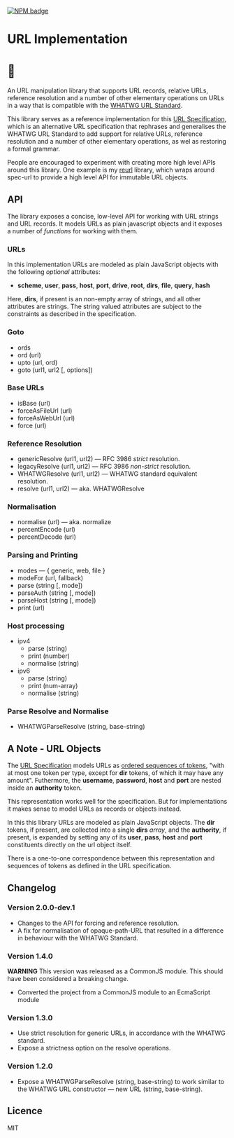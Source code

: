 [![NPM badge]][spec-url on NPM]  


URL Implementation 
==================

# 🌲

An URL manipulation library that supports URL records, relative URLs, reference resolution and a number of other elementary operations on URLs in a way that is compatible with the [WHATWG URL Standard].

This library serves as a reference implementation for this [URL Specification], which is an alternative URL specification that rephrases and generalises the WHATWG URL Standard to add support for relative URLs, reference resolution and a number of other elementary operations, as wel as restoring a formal grammar. 

People are encouraged to experiment with creating more high level APIs around this library. One example is my [reurl] library, which wraps around spec-url to provide a high level API for immutable URL objects. 

[URL Specification]: https://alwinb.github.io/url-specification/
[WHATWG Standard]: https://url.spec.whatwg.org/
[WHATWG URL Standard]: https://url.spec.whatwg.org/
[RFC 3986]: https://tools.ietf.org/html/rfc3986
[reurl]: https://github.com/alwinb/reurl

[NPM badge]: https://img.shields.io/npm/v/spec-url.svg
[spec-url on NPM]: https://npmjs.org/package/spec-url


API
---

The library exposes a concise, low-level API for working with URL strings and URL records. It models URLs as plain javascript objects and it exposes a number of _functions_ for working with them.

### URLs

In this implementation URLs are modeled as plain JavaScript objects with the following _optional_ attributes:

* **scheme**, **user**, **pass**, **host**, **port**, **drive**, **root**, **dirs**, **file**, **query**, **hash**

Here, **dirs**, if present is an non-empty array of strings, and all other attributes are strings. The string valued attributes are subject to the constraints as described in the specification.

### Goto

* ords
* ord (url)
* upto (url, ord)
* goto (url1, url2 [, options])

### Base URLs

* isBase (url)
* forceAsFileUrl (url)
* forceAsWebUrl (url)
* force (url)

### Reference Resolution

* genericResolve (url1, url2) — RFC 3986 _strict_ resolution.
* legacyResolve (url1, url2) — RFC 3986 _non-strict_ resolution.
* WHATWGResolve (url1, url2) — WHATWG standard equivalent resolution.
* resolve (url1, url2) — aka. WHATWGResolve

### Normalisation

* normalise (url) — aka. normalize
* percentEncode (url)
* percentDecode (url)

### Parsing and Printing

* modes — { generic, web, file }
* modeFor (url, fallback)
* parse (string [, mode])
* parseAuth (string [, mode])
* parseHost (string [, mode])
* print (url)

### Host processing

* ipv4
  * parse (string)
  * print (number)
  * normalise (string)
* ipv6
  * parse (string)
  * print (num-array)
  * normalise (string)

### Parse Resolve and Normalise

* WHATWGParseResolve (string, base-string)


A Note - URL Objects
--------------------

The [URL Specification] models URLs as [ordered sequences of tokens][URL Model], "with at most one token per type, except for **dir** tokens, of which it may have any amount". Futhermore, the **username**, **password**, **host** and **port** are nested inside an **authority** token.

This representation works well for the specification. But for implementations it makes sense to model URLs as records or objects instead. 

In this this library URLs are modeled as plain JavaScript objects. The **dir** tokens, if present, are collected into a single **dirs** _array_, and the **authority**, if present, is expanded by setting any of its **user**, **pass**, **host** and **port** constituents directly on the url object itself. 

There is a one-to-one correspondence between this representation and sequences of tokens as defined in the URL specification.

[URL Model]: https://alwinb.github.io/url-specification/#url-model


Changelog
---------

### Version 2.0.0-dev.1 

- Changes to the API for forcing and reference resolution.
- A fix for normalisation of opaque-path-URL that resulted in a difference in behaviour with the WHATWG Standard. 

### Version 1.4.0

**WARNING** This version was released as a CommonJS module. This should have been considered a breaking change. 

- Converted the project from a CommonJS module to an EcmaScript module

### Version 1.3.0

- Use strict resolution for generic URLs, in accordance with the WHATWG standard. 
- Expose a strictness option on the resolve operations.

### Version 1.2.0

- Expose a WHATWGParseResolve (string, base-string) to work similar to the WHATWG URL constructor — new URL (string, base-string). 


Licence
-------

MIT




